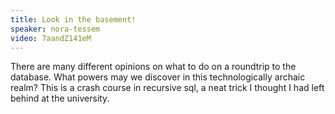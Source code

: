 ```yaml
---
title: Look in the basement!
speaker: nora-tessem
video: 7aandZ141eM
---
```


There are many different opinions on what to do on a roundtrip to the database. What powers may we discover in this technologically archaic realm? This is a crash course in recursive sql, a neat trick I thought I had left behind at the university.
